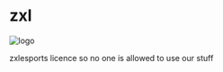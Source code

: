 # zxl

![logo](https://user-images.githubusercontent.com/86849180/172062068-ab663f65-30ba-4ca8-bdd8-c03b74a77d44.png)

zxlesports licence so no one is allowed to use our stuff

